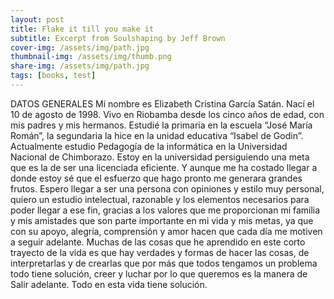 ```yaml
---
layout: post
title: Flake it till you make it
subtitle: Excerpt from Soulshaping by Jeff Brown
cover-img: /assets/img/path.jpg
thumbnail-img: /assets/img/thumb.png
share-img: /assets/img/path.jpg
tags: [books, test]
---
```



DATOS GENERALES
Mi nombre es Elizabeth Cristina García Satán. Nací el 10 de agosto de 1998. Vivo en Riobamba desde los cinco años de edad, con mis padres y mis hermanos. Estudié la primaria en la escuela “José María Román”, la segundaria la hice en la unidad educativa “Isabel de Godin”.
Actualmente estudio Pedagogía de la informática en la Universidad Nacional de Chimborazo. Estoy en la universidad persiguiendo una meta que es la de ser una licenciada eficiente. Y aunque me ha costado llegar a donde estoy sé que el esfuerzo que hago pronto me generara grandes frutos.
Espero llegar a ser una persona con opiniones y estilo muy personal, quiero un estudio intelectual, razonable y los elementos necesarios para poder llegar a ese fin, gracias a los valores que me proporcionan mi familia y mis amistades que son parte importante en mi vida y mis metas, ya que con su apoyo, alegría, comprensión y amor hacen que cada día me motiven a seguir adelante.
Muchas de las cosas que he aprendido en este corto trayecto de la vida es que hay verdades y formas de hacer las cosas, de interpretarlas y de crearlas que por más que todos tengamos un problema todo tiene solución, creer y luchar por lo que queremos es la manera de Salir adelante. Todo en esta vida tiene solución.